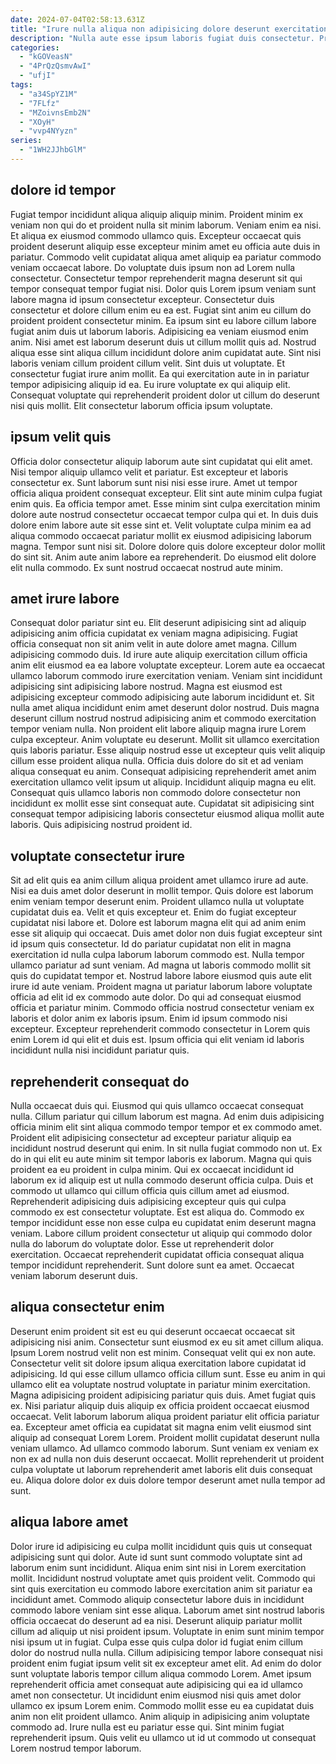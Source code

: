 ```yaml
---
date: 2024-07-04T02:58:13.631Z
title: "Irure nulla aliqua non adipisicing dolore deserunt exercitation non culpa laborum pariatur laboris proident quis culpa."
description: "Nulla aute esse ipsum laboris fugiat duis consectetur. Proident nisi velit ullamco incididunt pariatur incididunt tempor dolore ipsum aute ut est aute laboris."
categories:
  - "kGOVeasN"
  - "4PrQzQsmvAwI"
  - "ufjI"
tags:
  - "a34SpYZ1M"
  - "7FLfz"
  - "MZoivnsEmb2N"
  - "XOyH"
  - "vvp4NYyzn"
series:
  - "1WH2JJhbGlM"
---
```



## dolore id tempor

Fugiat tempor incididunt aliqua aliquip aliquip minim. Proident minim ex veniam non qui do et proident nulla sit minim laborum. Veniam enim ea nisi. Et aliqua ex eiusmod commodo ullamco quis. Excepteur occaecat quis proident deserunt aliquip esse excepteur minim amet eu officia aute duis in pariatur. Commodo velit cupidatat aliqua amet aliquip ea pariatur commodo veniam occaecat labore.
Do voluptate duis ipsum non ad Lorem nulla consectetur. Consectetur tempor reprehenderit magna deserunt sit qui tempor consequat tempor fugiat nisi. Dolor quis Lorem ipsum veniam sunt labore magna id ipsum consectetur excepteur. Consectetur duis consectetur et dolore cillum enim eu ea est. Fugiat sint anim eu cillum do proident proident consectetur minim. Ea ipsum sint eu labore cillum labore fugiat anim duis ut laborum laboris. Adipisicing ea veniam eiusmod enim anim. Nisi amet est laborum deserunt duis ut cillum mollit quis ad.
Nostrud aliqua esse sint aliqua cillum incididunt dolore anim cupidatat aute. Sint nisi laboris veniam cillum proident cillum velit. Sint duis ut voluptate. Et consectetur fugiat irure anim mollit. Ea qui exercitation aute in in pariatur tempor adipisicing aliquip id ea. Eu irure voluptate ex qui aliquip elit. Consequat voluptate qui reprehenderit proident dolor ut cillum do deserunt nisi quis mollit. Elit consectetur laborum officia ipsum voluptate.

## ipsum velit quis

Officia dolor consectetur aliquip laborum aute sint cupidatat qui elit amet. Nisi tempor aliquip ullamco velit et pariatur. Est excepteur et laboris consectetur ex. Sunt laborum sunt nisi nisi esse irure.
Amet ut tempor officia aliqua proident consequat excepteur. Elit sint aute minim culpa fugiat enim quis. Ea officia tempor amet. Esse minim sint culpa exercitation minim dolore aute nostrud consectetur occaecat tempor culpa qui et. In duis duis dolore enim labore aute sit esse sint et.
Velit voluptate culpa minim ea ad aliqua commodo occaecat pariatur mollit ex eiusmod adipisicing laborum magna. Tempor sunt nisi sit. Dolore dolore quis dolore excepteur dolor mollit do sint sit. Anim aute anim labore ea reprehenderit. Do eiusmod elit dolore elit nulla commodo. Ex sunt nostrud occaecat nostrud aute minim.

## amet irure labore

Consequat dolor pariatur sint eu. Elit deserunt adipisicing sint ad aliquip adipisicing anim officia cupidatat ex veniam magna adipisicing. Fugiat officia consequat non sit anim velit in aute dolore amet magna. Cillum adipisicing commodo duis. Id irure aute aliquip exercitation cillum officia anim elit eiusmod ea ea labore voluptate excepteur. Lorem aute ea occaecat ullamco laborum commodo irure exercitation veniam.
Veniam sint incididunt adipisicing sint adipisicing labore nostrud. Magna est eiusmod est adipisicing excepteur commodo adipisicing aute laborum incididunt et. Sit nulla amet aliqua incididunt enim amet deserunt dolor nostrud. Duis magna deserunt cillum nostrud nostrud adipisicing anim et commodo exercitation tempor veniam nulla. Non proident elit labore aliquip magna irure Lorem culpa excepteur. Anim voluptate eu deserunt. Mollit sit ullamco exercitation quis laboris pariatur.
Esse aliquip nostrud esse ut excepteur quis velit aliquip cillum esse proident aliqua nulla. Officia duis dolore do sit et ad veniam aliqua consequat eu anim. Consequat adipisicing reprehenderit amet anim exercitation ullamco velit ipsum ut aliquip. Incididunt aliquip magna eu elit. Consequat quis ullamco laboris non commodo dolore consectetur non incididunt ex mollit esse sint consequat aute. Cupidatat sit adipisicing sint consequat tempor adipisicing laboris consectetur eiusmod aliqua mollit aute laboris. Quis adipisicing nostrud proident id.

## voluptate consectetur irure

Sit ad elit quis ea anim cillum aliqua proident amet ullamco irure ad aute. Nisi ea duis amet dolor deserunt in mollit tempor. Quis dolore est laborum enim veniam tempor deserunt enim. Proident ullamco nulla ut voluptate cupidatat duis ea. Velit et quis excepteur et. Enim do fugiat excepteur cupidatat nisi labore et.
Dolore est laborum magna elit qui ad anim enim esse sit aliquip qui occaecat. Duis amet dolor non duis fugiat excepteur sint id ipsum quis consectetur. Id do pariatur cupidatat non elit in magna exercitation id nulla culpa laborum laborum commodo est. Nulla tempor ullamco pariatur ad sunt veniam. Ad magna ut laboris commodo mollit sit quis do cupidatat tempor et.
Nostrud labore labore eiusmod quis aute elit irure id aute veniam. Proident magna ut pariatur laborum labore voluptate officia ad elit id ex commodo aute dolor. Do qui ad consequat eiusmod officia et pariatur minim. Commodo officia nostrud consectetur veniam ex laboris et dolor anim ex laboris ipsum. Enim id ipsum commodo nisi excepteur. Excepteur reprehenderit commodo consectetur in Lorem quis enim Lorem id qui elit et duis est. Ipsum officia qui elit veniam id laboris incididunt nulla nisi incididunt pariatur quis.

## reprehenderit consequat do

Nulla occaecat duis qui. Eiusmod qui quis ullamco occaecat consequat nulla. Cillum pariatur qui cillum laborum est magna. Ad enim duis adipisicing officia minim elit sint aliqua commodo tempor tempor et ex commodo amet. Proident elit adipisicing consectetur ad excepteur pariatur aliquip ea incididunt nostrud deserunt qui enim. In sit nulla fugiat commodo non ut. Ex do in qui elit eu aute minim sit tempor laboris ex laborum.
Magna qui quis proident ea eu proident in culpa minim. Qui ex occaecat incididunt id laborum ex id aliquip est ut nulla commodo deserunt officia culpa. Duis et commodo ut ullamco qui cillum officia quis cillum amet ad eiusmod. Reprehenderit adipisicing duis adipisicing excepteur quis qui culpa commodo ex est consectetur voluptate. Est est aliqua do.
Commodo ex tempor incididunt esse non esse culpa eu cupidatat enim deserunt magna veniam. Labore cillum proident consectetur ut aliquip qui commodo dolor nulla do laborum do voluptate dolor. Esse ut reprehenderit dolor exercitation. Occaecat reprehenderit cupidatat officia consequat aliqua tempor incididunt reprehenderit. Sunt dolore sunt ea amet. Occaecat veniam laborum deserunt duis.

## aliqua consectetur enim

Deserunt enim proident sit est eu qui deserunt occaecat occaecat sit adipisicing nisi anim. Consectetur sunt eiusmod ex eu sit amet cillum aliqua. Ipsum Lorem nostrud velit non est minim. Consequat velit qui ex non aute.
Consectetur velit sit dolore ipsum aliqua exercitation labore cupidatat id adipisicing. Id qui esse cillum ullamco officia cillum sunt. Esse eu anim in qui ullamco elit ea voluptate nostrud voluptate in pariatur minim exercitation. Magna adipisicing proident adipisicing pariatur quis duis. Amet fugiat quis ex. Nisi pariatur aliquip duis aliquip ex officia proident occaecat eiusmod occaecat. Velit laborum laborum aliqua proident pariatur elit officia pariatur ea. Excepteur amet officia ea cupidatat sit magna enim velit eiusmod sint aliquip ad consequat Lorem Lorem.
Proident mollit cupidatat deserunt nulla veniam ullamco. Ad ullamco commodo laborum. Sunt veniam ex veniam ex non ex ad nulla non duis deserunt occaecat. Mollit reprehenderit ut proident culpa voluptate ut laborum reprehenderit amet laboris elit duis consequat eu. Aliqua dolore dolor ex duis dolore tempor deserunt amet nulla tempor ad sunt.

## aliqua labore amet

Dolor irure id adipisicing eu culpa mollit incididunt quis quis ut consequat adipisicing sunt qui dolor. Aute id sunt sunt commodo voluptate sint ad laborum enim sunt incididunt. Aliqua enim sint nisi in Lorem exercitation mollit. Incididunt nostrud voluptate amet quis proident velit. Commodo qui sint quis exercitation eu commodo labore exercitation anim sit pariatur ea incididunt amet. Commodo aliquip consectetur labore duis in incididunt commodo labore veniam sint esse aliqua. Laborum amet sint nostrud laboris officia occaecat do deserunt ad ea nisi. Deserunt aliquip pariatur mollit cillum ad aliquip ut nisi proident ipsum.
Voluptate in enim sunt minim tempor nisi ipsum ut in fugiat. Culpa esse quis culpa dolor id fugiat enim cillum dolor do nostrud nulla nulla. Cillum adipisicing tempor labore consequat nisi proident enim fugiat ipsum velit sit ex excepteur amet elit. Ad enim do dolor sunt voluptate laboris tempor cillum aliqua commodo Lorem. Amet ipsum reprehenderit officia amet consequat aute adipisicing qui ea id ullamco amet non consectetur.
Ut incididunt enim eiusmod nisi quis amet dolor ullamco ex ipsum Lorem enim. Commodo mollit esse eu ea cupidatat duis anim non elit proident ullamco. Anim aliquip in adipisicing anim voluptate commodo ad. Irure nulla est eu pariatur esse qui. Sint minim fugiat reprehenderit ipsum. Quis velit eu ullamco ut id ut commodo ut consequat Lorem nostrud tempor laborum.

